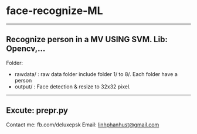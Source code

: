 # face-recognize-ML
-------------------------------------
Recognize person in a MV USING SVM.
Lib: Opencv,...
-------------------------------------
Folder: 
- rawdata/ : raw data folder include folder 1/ to 8/. Each folder have a person
- output/ : Face detection & resize to 32x32 pixel.
-------------------------------------
Excute: prepr.py
-------------------------------------
Contact me: fb.com/deluxepsk
Email: linhphanhust@gmail.com
